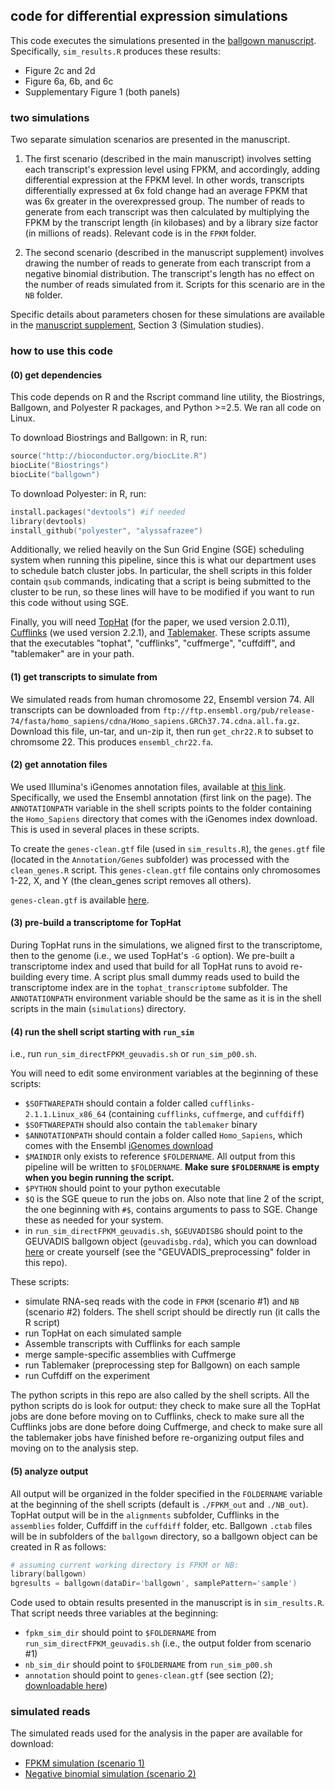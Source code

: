 ## code for differential expression simulations

This code executes the simulations presented in the [ballgown manuscript](http://biorxiv.org/content/early/2014/03/30/003665.full-text.pdf+html). Specifically, `sim_results.R` produces these results:

* Figure 2c and 2d
* Figure 6a, 6b, and 6c
* Supplementary Figure 1 (both panels)

### two simulations
Two separate simulation scenarios are presented in the manuscript. 

1. The first scenario (described in the main manuscript) involves setting each transcript's expression level using FPKM, and accordingly, adding differential expression at the FPKM level. In other words, transcripts differentially expressed at 6x fold change had an average FPKM that was 6x greater in the overexpressed group. The number of reads to generate from each transcript was then calculated by multiplying the FPKM by the transcript length (in kilobases) and by a library size factor (in millions of reads). Relevant code is in the `FPKM` folder.

2. The second scenario (described in the manuscript supplement) involves drawing the number of reads to generate from each transcript from a negative binomial distribution. The transcript's length has no effect on the number of reads simulated from it. Scripts for this scenario are in the `NB` folder.

Specific details about parameters chosen for these simulations are available in the [manuscript supplement](http://biorxiv.org/content/biorxiv/suppl/2014/03/30/003665.DC1/003665-1.pdf), Section 3 (Simulation studies).

### how to use this code

#### (0) get dependencies
This code depends on R and the Rscript command line utility, the Biostrings, Ballgown, and Polyester R packages, and Python >=2.5. We ran all code on Linux.

To download Biostrings and Ballgown: in R, run:
```S
source("http://bioconductor.org/biocLite.R")
biocLite("Biostrings")
biocLite("ballgown")
```

To download Polyester: in R, run:
```S
install.packages("devtools") #if needed
library(devtools)
install_github("polyester", "alyssafrazee")
```

Additionally, we relied heavily on the Sun Grid Engine (SGE) scheduling system when running this pipeline, since this is what our department uses to schedule batch cluster jobs. In particular, the shell scripts in this folder contain `qsub` commands, indicating that a script is being submitted to the cluster to be run, so these lines will have to be modified if you want to run this code without using SGE. 

Finally, you will need [TopHat](http://tophat.cbcb.umd.edu/) (for the paper, we used version 2.0.11), [Cufflinks](http://cufflinks.cbcb.umd.edu/manual.html) (we used version 2.2.1), and [Tablemaker](https://github.com/alyssafrazee/tablemaker). These scripts assume that the executables "tophat", "cufflinks", "cuffmerge", "cuffdiff", and "tablemaker" are in your path. 

#### (1) get transcripts to simulate from
We simulated reads from human chromosome 22, Ensembl version 74. All transcripts can be downloaded from `ftp://ftp.ensembl.org/pub/release-74/fasta/homo_sapiens/cdna/Homo_sapiens.GRCh37.74.cdna.all.fa.gz`. Download this file, un-tar, and un-zip it, then run `get_chr22.R` to subset to chromsome 22. This produces `ensembl_chr22.fa`.

#### (2) get annotation files
We used Illumina's iGenomes annotation files, available at [this link](http://tophat.cbcb.umd.edu/igenomes.shtml). Specifically, we used the Ensembl annotation (first link on the page). The `ANNOTATIONPATH` variable in the shell scripts points to the folder containing the `Homo_Sapiens` directory that comes with the iGenomes index download. This is used in several places in these scripts.

To create the `genes-clean.gtf` file (used in `sim_results.R`), the `genes.gtf` file (located in the `Annotation/Genes` subfolder) was processed with the `clean_genes.R` script. This `genes-clean.gtf` file contains only chromosomes 1-22, X, and Y (the clean_genes script removes all others). 

`genes-clean.gtf` is available [here](https://www.dropbox.com/s/89iaagrkwlu0tbs/genes-clean.gtf).


#### (3) pre-build a transcriptome for TopHat
During TopHat runs in the simulations, we aligned first to the transcriptome, then to the genome (i.e., we used TopHat's `-G` option). We pre-built a transcriptome index and used that build for all TopHat runs to avoid re-building every time. A script plus small dummy reads used to build the transcriptome index are in the `tophat_transcriptome` subfolder. The `ANNOTATIONPATH` environment variable should be the same as it is in the shell scripts in the main (`simulations`) directory.

#### (4) run the shell script starting with `run_sim`
i.e., run `run_sim_directFPKM_geuvadis.sh` or `run_sim_p00.sh`. 

You will need to edit some environment variables at the beginning of these scripts:  
* `$SOFTWAREPATH` should contain a folder called `cufflinks-2.1.1.Linux_x86_64` (containing `cufflinks`, `cuffmerge`, and `cuffdiff`)
* `$SOFTWAREPATH` should also contain the `tablemaker` binary
* `$ANNOTATIONPATH` should contain a folder called `Homo_Sapiens`, which comes with the Ensembl [iGenomes download](http://tophat.cbcb.umd.edu/igenomes.shtml)
* `$MAINDIR` only exists to reference `$FOLDERNAME`. All output from this pipeline will be written to `$FOLDERNAME`. **Make sure `$FOLDERNAME` is empty when you begin running the script.**
* `$PYTHON` should point to your python executable
* `$Q` is the SGE queue to run the jobs on. Also note that line 2 of the script, the one beginning with `#$`, contains arguments to pass to SGE. Change these as needed for your system.
* in `run_sim_directFPKM_geuvadis.sh`, `$GEUVADISBG` should point to the GEUVADIS ballgown object (`geuvadisbg.rda`), which you can download [here](https://www.dropbox.com/s/kp5th9hgkq8ckom/geuvadisbg.rda) or create yourself (see the "GEUVADIS_preprocessing" folder in this repo).


These scripts:  
* simulate RNA-seq reads with the code in `FPKM` (scenario #1) and `NB` (scenario #2) folders. The shell script should be directly run (it calls the R script)
* run TopHat on each simulated sample
* Assemble transcripts with Cufflinks for each sample
* merge sample-specific assemblies with Cuffmerge
* run Tablemaker (preprocessing step for Ballgown) on each sample
* run Cuffdiff on the experiment

The python scripts in this repo are also called by the shell scripts. All the python scripts do is look for output: they check to make sure all the TopHat jobs are done before moving on to Cufflinks, check to make sure all the Cufflinks jobs are done before doing Cuffmerge, and check to make sure all the tablemaker jobs have finished before re-organizing output files and moving on to the analysis step.

#### (5) analyze output
All output will be organized in the folder specified in the `FOLDERNAME` variable at the beginning of the shell scripts (default is `./FPKM_out` and `./NB_out`). TopHat output will be in the `alignments` subfolder, Cufflinks in the `assemblies` folder, Cuffdiff in the `cuffdiff` folder, etc. Ballgown `.ctab` files will be in subfolders of the `ballgown` directory, so a ballgown object can be created in R as follows:

```S
# assuming current working directory is FPKM or NB:
library(ballgown)
bgresults = ballgown(dataDir='ballgown', samplePattern='sample')
```

Code used to obtain results presented in the manuscript is in `sim_results.R`. That script needs three variables at the beginning:  
* `fpkm_sim_dir` should point to `$FOLDERNAME` from `run_sim_directFPKM_geuvadis.sh` (i.e., the output folder from scenario #1)
* `nb_sim_dir` should point to `$FOLDERNAME` from `run_sim_p00.sh`
* `annotation` should point to `genes-clean.gtf` (see section (2); [downloadable here](https://www.dropbox.com/s/89iaagrkwlu0tbs/genes-clean.gtf))

### simulated reads
The simulated reads used for the analysis in the paper are available for download:
* [FPKM simulation (scenario 1)](https://www.dropbox.com/s/bqrusc1cpq51ecq/lognormalgeuvadis.zip)
* [Negative binomial simulation (scenario 2)](https://www.dropbox.com/s/2e5gmasapnnzn29/nbp0.zip)

 
